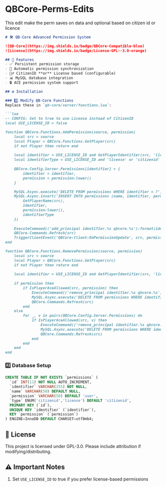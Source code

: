 # QBCore-Perms-Edits
This edit make the perm saves on data and optional based on citizen id or licence 

```markdown
# 🛠️ QB-Core Advanced Permission System

![QB-Core](https://img.shields.io/badge/QBCore-Compatible-blue)
![License](https://img.shields.io/badge/License-GPL--3.0-orange)

## 📌 Features
- ✅ Persistent permission storage
- 🔄 Automatic permission synchronization
- 👮‍♂️ CitizenID **or** License based (configurable)
- 📊 MySQL database integration
- 🔒 ACE permission system support

## ⚙️ Installation

### 1️⃣ Modify QB-Core Functions
Replace these in `qb-core/server/functions.lua`:

```lua
-- CONFIG: Set to true to use License instead of CitizenID
local USE_LICENSE_ID = false

function QBCore.Functions.AddPermission(source, permission)
    local src = source
    local Player = QBCore.Functions.GetPlayer(src)
    if not Player then return end
    
    local identifier = USE_LICENSE_ID and GetPlayerIdentifier(src, 'license') or Player.PlayerData.citizenid
    local identifierType = USE_LICENSE_ID and 'license' or 'citizenid'
    
    QBCore.Config.Server.Permissions[identifier] = {
        identifier = identifier,
        permission = permission:lower()
    }

    MySQL.Async.execute('DELETE FROM permissions WHERE identifier = ?', { identifier })
    MySQL.Async.insert('INSERT INTO permissions (name, identifier, permission, type) VALUES (?, ?, ?, ?)', {
        GetPlayerName(src),
        identifier,
        permission:lower(),
        identifierType
    })
    
    ExecuteCommand(('add_principal identifier.%s qbcore.%s'):format(identifier, permission))
    QBCore.Commands.Refresh(src)
    TriggerClientEvent('QBCore:Client:OnPermissionUpdate', src, permission)
end

function QBCore.Functions.RemovePermission(source, permission)
    local src = source
    local Player = QBCore.Functions.GetPlayer(src)
    if not Player then return end
    
    local identifier = USE_LICENSE_ID and GetPlayerIdentifier(src, 'license') or Player.PlayerData.citizenid
    
    if permission then
        if IsPlayerAceAllowed(src, permission) then
            ExecuteCommand(('remove_principal identifier.%s qbcore.%s'):format(identifier, permission))
            MySQL.Async.execute('DELETE FROM permissions WHERE identifier = ?', { identifier })
            QBCore.Commands.Refresh(src)
        end
    else
        for _, v in pairs(QBCore.Config.Server.Permissions) do
            if IsPlayerAceAllowed(src, v) then
                ExecuteCommand(('remove_principal identifier.%s qbcore.%s'):format(identifier, v))
                MySQL.Async.execute('DELETE FROM permissions WHERE identifier = ?', { identifier })
                QBCore.Commands.Refresh(src)
            end
        end
    end
end
```

### 2️⃣ Database Setup
```sql
CREATE TABLE IF NOT EXISTS `permissions` (
  `id` INT(11) NOT NULL AUTO_INCREMENT,
  `identifier` VARCHAR(255) NOT NULL,
  `name` VARCHAR(50) DEFAULT NULL,
  `permission` VARCHAR(50) DEFAULT 'user',
  `type` ENUM('citizenid','license') DEFAULT 'citizenid',
  PRIMARY KEY (`id`),
  UNIQUE KEY `identifier` (`identifier`),
  KEY `permission` (`permission`)
) ENGINE=InnoDB DEFAULT CHARSET=utf8mb4;
```

## 📝 License
This project is licensed under GPL-3.0. Please include attribution if modifying/distributing.

## ⚠️ Important Notes
1. Set `USE_LICENSE_ID` to true if you prefer license-based permissions
```
